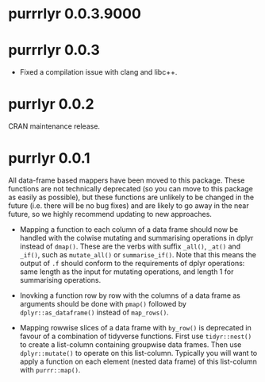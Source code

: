 
# purrrlyr 0.0.3.9000


# purrrlyr 0.0.3

* Fixed a compilation issue with clang and libc++.


# purrlyr 0.0.2

CRAN maintenance release.


# purrlyr 0.0.1

All data-frame based mappers have been moved to this package. These
functions are not technically deprecated (so you can move to this
package as easily as possible), but these functions are unlikely to be
changed in the future (i.e. there will be no bug fixes) and are likely
to go away in the near future, so we highly recommend updating to new
approaches.

* Mapping a function to each column of a data frame should now be
  handled with the colwise mutating and summarising operations in
  dplyr instead of `dmap()`. These are the verbs with suffix
  `_all()`, `_at()` and `_if()`, such as `mutate_all()` or
  `summarise_if()`. Note that this means the output of `.f` should
  conform to the requirements of dplyr operations: same length as
  the input for mutating operations, and length 1 for summarising
  operations.

* Inovking a function row by row with the columns of a data frame
  as arguments should be done with `pmap()` followed by
  `dplyr::as_dataframe()` instead of `map_rows()`.

* Mapping rowwise slices of a data frame with `by_row()` is
  deprecated in favour of a combination of tidyverse functions.
  First use `tidyr::nest()` to create a list-column containing
  groupwise data frames. Then use `dplyr::mutate()` to operate on
  this list-column. Typically you will want to apply a function on
  each element (nested data frame) of this list-column with
  `purrr::map()`.
